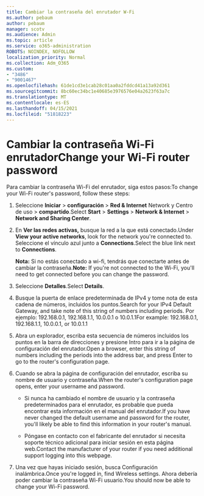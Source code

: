 ```yaml
---
title: Cambiar la contraseña del enrutador W-Fi
ms.author: pebaum
author: pebaum
manager: scotv
ms.audience: Admin
ms.topic: article
ms.service: o365-administration
ROBOTS: NOINDEX, NOFOLLOW
localization_priority: Normal
ms.collection: Adm_O365
ms.custom:
- "3486"
- "9001467"
ms.openlocfilehash: 61de1cd3e1cab28c01aa0a2fddcd41a13a92d361
ms.sourcegitcommit: 8bc60ec34bc1e40685e3976576e04a2623f63a7c
ms.translationtype: MT
ms.contentlocale: es-ES
ms.lasthandoff: 04/15/2021
ms.locfileid: "51818223"
---
```

# <a name="change-your-wi-fi-router-password"></a><span data-ttu-id="8d2d9-102">Cambiar la contraseña Wi-Fi enrutador</span><span class="sxs-lookup"><span data-stu-id="8d2d9-102">Change your Wi-Fi router password</span></span>

<span data-ttu-id="8d2d9-103">Para cambiar la contraseña Wi-Fi del enrutador, siga estos pasos:</span><span class="sxs-lookup"><span data-stu-id="8d2d9-103">To change your Wi-Fi router's password, follow these steps:</span></span>

1. <span data-ttu-id="8d2d9-104">Seleccione **Iniciar**  >  **configuración**  >  **Red & Internet** Network y Centro de uso  >  **compartido**.</span><span class="sxs-lookup"><span data-stu-id="8d2d9-104">Select **Start** > **Settings** > **Network & Internet** > **Network and Sharing Center**.</span></span>

2. <span data-ttu-id="8d2d9-105">En **Ver las redes activas,** busque la red a la que está conectado.</span><span class="sxs-lookup"><span data-stu-id="8d2d9-105">Under **View your active networks**, look for the network you're connected to.</span></span> <span data-ttu-id="8d2d9-106">Seleccione el vínculo azul junto a **Connections**.</span><span class="sxs-lookup"><span data-stu-id="8d2d9-106">Select the blue link next to **Connections**.</span></span><br>

   <span data-ttu-id="8d2d9-107">**Nota:** Si no estás conectado a wi-fi, tendrás que conectarte antes de cambiar la contraseña.</span><span class="sxs-lookup"><span data-stu-id="8d2d9-107">**Note:** If you're not connected to the Wi-Fi, you'll need to get connected before you can change the password.</span></span>

3. <span data-ttu-id="8d2d9-108">Seleccione **Detalles**.</span><span class="sxs-lookup"><span data-stu-id="8d2d9-108">Select **Details**.</span></span>

4. <span data-ttu-id="8d2d9-109">Busque la puerta de enlace predeterminada de IPv4 y tome nota de esta cadena de números, incluidos los puntos.</span><span class="sxs-lookup"><span data-stu-id="8d2d9-109">Search for your IPv4 Default Gateway, and take note of this string of numbers including periods.</span></span> <span data-ttu-id="8d2d9-110">Por ejemplo: 192.168.0.1, 192.168.1.1, 10.0.0.1 o 10.0.1.1</span><span class="sxs-lookup"><span data-stu-id="8d2d9-110">For example: 192.168.0.1, 192.168.1.1, 10.0.0.1, or 10.0.1.1</span></span>

5. <span data-ttu-id="8d2d9-111">Abra un explorador, escriba esta secuencia de números incluidos los puntos en la barra de direcciones y presione Intro para ir a la página de configuración del enrutador.</span><span class="sxs-lookup"><span data-stu-id="8d2d9-111">Open a browser, enter this string of numbers including the periods into the address bar, and press Enter to go to the router's configuration page.</span></span>

6. <span data-ttu-id="8d2d9-112">Cuando se abra la página de configuración del enrutador, escriba su nombre de usuario y contraseña.</span><span class="sxs-lookup"><span data-stu-id="8d2d9-112">When the router's configuration page opens, enter your username and password.</span></span><br>
   - <span data-ttu-id="8d2d9-113">Si nunca ha cambiado el nombre de usuario y la contraseña predeterminados para el enrutador, es probable que pueda encontrar esta información en el manual del enrutador.</span><span class="sxs-lookup"><span data-stu-id="8d2d9-113">If you have never changed the default username and password for the router, you'll likely be able to find this information in your router's manual.</span></span>

   - <span data-ttu-id="8d2d9-114">Póngase en contacto con el fabricante del enrutador si necesita soporte técnico adicional para iniciar sesión en esta página web.</span><span class="sxs-lookup"><span data-stu-id="8d2d9-114">Contact the manufacturer of your router if you need additional support logging into this webpage.</span></span>

7. <span data-ttu-id="8d2d9-115">Una vez que hayas iniciado sesión, busca Configuración inalámbrica.</span><span class="sxs-lookup"><span data-stu-id="8d2d9-115">Once you're logged in, find Wireless settings.</span></span> <span data-ttu-id="8d2d9-116">Ahora debería poder cambiar la contraseña Wi-Fi usuario.</span><span class="sxs-lookup"><span data-stu-id="8d2d9-116">You should now be able to change your Wi-Fi password.</span></span>
